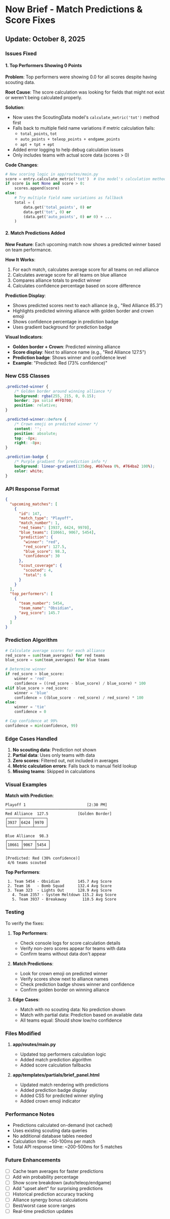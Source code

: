 # Now Brief - Match Predictions & Score Fixes

## Update: October 8, 2025

### Issues Fixed

#### 1. Top Performers Showing 0 Points
**Problem**: Top performers were showing 0.0 for all scores despite having scouting data.

**Root Cause**: The score calculation was looking for fields that might not exist or weren't being calculated properly.

**Solution**:
- Now uses the ScoutingData model's `calculate_metric('tot')` method first
- Falls back to multiple field name variations if metric calculation fails:
  - `total_points`, `tot`
  - `auto_points + teleop_points + endgame_points`
  - `apt + tpt + ept`
- Added error logging to help debug calculation issues
- Only includes teams with actual score data (scores > 0)

**Code Changes**:
```python
# New scoring logic in app/routes/main.py
score = entry.calculate_metric('tot')  # Use model's calculation method
if score is not None and score > 0:
    scores.append(score)
else:
    # Try multiple field name variations as fallback
    total = (
        data.get('total_points', 0) or
        data.get('tot', 0) or
        (data.get('auto_points', 0) or 0) + ...
    )
```

#### 2. Match Predictions Added
**New Feature**: Each upcoming match now shows a predicted winner based on team performance.

**How It Works**:
1. For each match, calculates average score for all teams on red alliance
2. Calculates average score for all teams on blue alliance
3. Compares alliance totals to predict winner
4. Calculates confidence percentage based on score difference

**Prediction Display**:
- Shows predicted scores next to each alliance (e.g., "Red Alliance 85.3")
- Highlights predicted winning alliance with golden border and crown emoji 
- Shows confidence percentage in prediction badge
- Uses gradient background for prediction badge

**Visual Indicators**:
- **Golden border + Crown**: Predicted winning alliance
- **Score display**: Next to alliance name (e.g., "Red Alliance 127.5")
- **Prediction badge**: Shows winner and confidence level
- **Example**: "Predicted: Red (73% confidence)"

### New CSS Classes

```css
.predicted-winner {
    /* Golden border around winning alliance */
    background: rgba(255, 215, 0, 0.15);
    border: 2px solid #FFD700;
    position: relative;
}

.predicted-winner::before {
    /* Crown emoji on predicted winner */
    content: '';
    position: absolute;
    top: -8px;
    right: -8px;
}

.prediction-badge {
    /* Purple gradient for prediction info */
    background: linear-gradient(135deg, #667eea 0%, #764ba2 100%);
    color: white;
}
```

### API Response Format

```json
{
  "upcoming_matches": [
    {
      "id": 147,
      "match_type": "Playoff",
      "match_number": 1,
      "red_teams": [3937, 6424, 9970],
      "blue_teams": [10661, 9067, 5454],
      "prediction": {
        "winner": "red",
        "red_score": 127.5,
        "blue_score": 98.3,
        "confidence": 30
      },
      "scout_coverage": {
        "scouted": 4,
        "total": 6
      }
    }
  ],
  "top_performers": [
    {
      "team_number": 5454,
      "team_name": "Obsidian",
      "avg_score": 145.7
    }
  ]
}
```

### Prediction Algorithm

```python
# Calculate average scores for each alliance
red_score = sum(team_averages) for red teams
blue_score = sum(team_averages) for blue teams

# Determine winner
if red_score > blue_score:
    winner = 'red'
    confidence = ((red_score - blue_score) / blue_score) * 100
elif blue_score > red_score:
    winner = 'blue'
    confidence = ((blue_score - red_score) / red_score) * 100
else:
    winner = 'tie'
    confidence = 0

# Cap confidence at 99%
confidence = min(confidence, 99)
```

### Edge Cases Handled

1. **No scouting data**: Prediction not shown
2. **Partial data**: Uses only teams with data
3. **Zero scores**: Filtered out, not included in averages
4. **Metric calculation errors**: Falls back to manual field lookup
5. **Missing teams**: Skipped in calculations

### Visual Examples

**Match with Prediction**:
```
Playoff 1                           [2:30 PM]
─────────────────────────────────────────────
Red Alliance  127.5             [Golden Border]
┌─────┬─────┬─────┐
│3937 │6424 │9970 │
└─────┴─────┴─────┘

Blue Alliance  98.3
┌──────┬─────┬─────┐
│10661 │9067 │5454 │
└──────┴─────┴─────┘

[Predicted: Red (30% confidence)]
 4/6 teams scouted
```

**Top Performers**:
```
 1. Team 5454 - Obsidian        145.7 Avg Score
 2. Team 16   - Bomb Squad      132.4 Avg Score
 3. Team 323  - Lights Out      128.9 Avg Score
   4. Team 2357 - System Meltdown 115.2 Avg Score
   5. Team 3937 - Breakaway       110.5 Avg Score
```

### Testing

To verify the fixes:

1. **Top Performers**:
   - Check console logs for score calculation details
   - Verify non-zero scores appear for teams with data
   - Confirm teams without data don't appear

2. **Match Predictions**:
   - Look for crown emoji on predicted winner
   - Verify scores show next to alliance names
   - Check prediction badge shows winner and confidence
   - Confirm golden border on winning alliance

3. **Edge Cases**:
   - Match with no scouting data: No prediction shown
   - Match with partial data: Prediction based on available data
   - All teams equal: Should show low/no confidence

### Files Modified

1. **app/routes/main.py**
   - Updated top performers calculation logic
   - Added match prediction algorithm
   - Added score calculation fallbacks

2. **app/templates/partials/brief_panel.html**
   - Updated match rendering with predictions
   - Added prediction badge display
   - Added CSS for predicted winner styling
   - Added crown emoji indicator

### Performance Notes

- Predictions calculated on-demand (not cached)
- Uses existing scouting data queries
- No additional database tables needed
- Calculation time: ~50-100ms per match
- Total API response time: ~200-500ms for 5 matches

### Future Enhancements

- [ ] Cache team averages for faster predictions
- [ ] Add win probability percentage
- [ ] Show score breakdown (auto/teleop/endgame)
- [ ] Add "upset alert" for surprising predictions
- [ ] Historical prediction accuracy tracking
- [ ] Alliance synergy bonus calculations
- [ ] Best/worst case score ranges
- [ ] Real-time prediction updates
